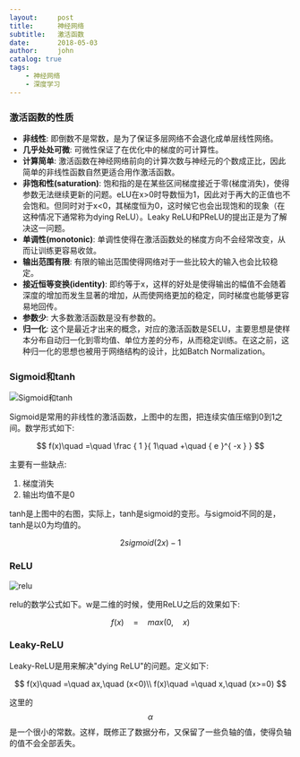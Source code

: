 ```yaml
---
layout:     post
title:      神经网络
subtitle:   激活函数
date:       2018-05-03
author:     john
catalog: true
tags:
    - 神经网络
    - 深度学习
---
```

### 激活函数的性质
- **非线性**: 即倒数不是常数，是为了保证多层网络不会退化成单层线性网络。
- **几乎处处可微**: 可微性保证了在优化中的梯度的可计算性。
- **计算简单**: 激活函数在神经网络前向的计算次数与神经元的个数成正比，因此简单的非线性函数自然更适合用作激活函数。
- **非饱和性(saturation)**: 饱和指的是在某些区间梯度接近于零(梯度消失)，使得参数无法继续更新的问题。eLU在x>0时导数恒为1，因此对于再大的正值也不会饱和。但同时对于x<0，其梯度恒为0，这时候它也会出现饱和的现象（在这种情况下通常称为dying ReLU）。Leaky ReLU和PReLU的提出正是为了解决这一问题。
- **单调性(monotonic)**: 单调性使得在激活函数处的梯度方向不会经常改变，从而让训练更容易收敛。
- **输出范围有限**: 有限的输出范围使得网络对于一些比较大的输入也会比较稳定。
- **接近恒等变换(identity)**: 即约等于x，这样的好处是使得输出的幅值不会随着深度的增加而发生显著的增加，从而使网络更加的稳定，同时梯度也能够更容易地回传。
- **参数少**: 大多数激活函数是没有参数的。
- **归一化**: 这个是最近才出来的概念，对应的激活函数是SELU，主要思想是使样本分布自动归一化到零均值、单位方差的分布，从而稳定训练。在这之前，这种归一化的思想也被用于网络结构的设计，比如Batch Normalization。

### Sigmoid和tanh
![Sigmoid和tanh](/blog/img/in_post/sigmoid_relu.jpg)

Sigmoid是常用的非线性的激活函数，上图中的左图，把连续实值压缩到0到1之间。数学形式如下:

$$
  f(x)\quad =\quad \frac { 1 }{ 1\quad +\quad { e }^{ -x } }
$$

主要有一些缺点:
1. 梯度消失
2. 输出均值不是0

tanh是上图中的右图，实际上，tanh是sigmoid的变形。与sigmoid不同的是，tanh是以0为均值的。

$$
  2sigmoid(2x)-1
$$

### ReLU
![relu](/blog/img/in_post/relu-perf.jpg)

relu的数学公式如下。w是二维的时候，使用ReLU之后的效果如下:

$$
  f(x)\quad =\quad max(0,\quad x)
$$

### Leaky-ReLU
Leaky-ReLU是用来解决"dying ReLU"的问题。定义如下:

$$
  f(x)\quad =\quad ax,\quad (x<0)\\ f(x)\quad =\quad x,\quad (x>=0)
$$

这里的$$\alpha$$是一个很小的常数。这样，既修正了数据分布，又保留了一些负轴的值，使得负轴的值不会全部丢失。
